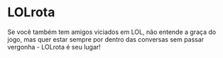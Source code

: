 # LOLrota
Se você também tem amigos viciados em LOL, não entende a graça do jogo, mas quer estar sempre por dentro das conversas sem passar vergonha - LOLrota é seu lugar!
